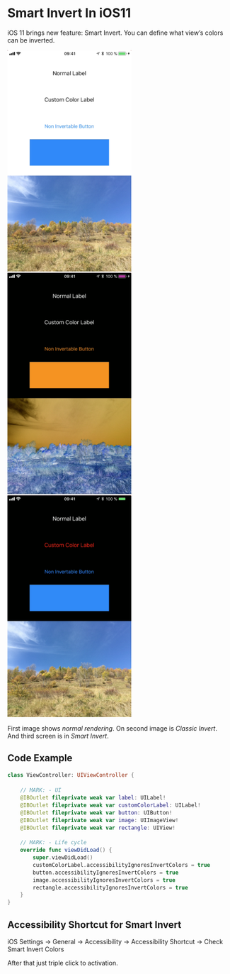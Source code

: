# Smart Invert In iOS11

iOS 11 brings new feature: Smart Invert. You can define what view’s colors can be inverted.

<img src="https://github.com/ostatnicky/SmartInvert-In-OS11/blob/master/ScreenShot-Normal.png?raw=true" width="280"> <img src="https://github.com/ostatnicky/SmartInvert-In-OS11/blob/master/ScreenShot-ClassicInvert.png?raw=true" width="280"> <img src="https://github.com/ostatnicky/SmartInvert-In-OS11/blob/master/ScreenShot-SmartInvert.png?raw=true" width="280">

First image shows _normal rendering_. On second image is _Classic Invert_. And third screen is in _Smart Invert_.

## Code Example

```swift
class ViewController: UIViewController {

    // MARK: - UI
    @IBOutlet fileprivate weak var label: UILabel!
    @IBOutlet fileprivate weak var customColorLabel: UILabel!
    @IBOutlet fileprivate weak var button: UIButton!
    @IBOutlet fileprivate weak var image: UIImageView!
    @IBOutlet fileprivate weak var rectangle: UIView!
    
    // MARK: - Life cycle
    override func viewDidLoad() {
        super.viewDidLoad()
        customColorLabel.accessibilityIgnoresInvertColors = true
        button.accessibilityIgnoresInvertColors = true
        image.accessibilityIgnoresInvertColors = true
        rectangle.accessibilityIgnoresInvertColors = true
    }
}

```


## Accessibility Shortcut for Smart Invert

iOS Settings -> General -> Accessibility -> Accessibility Shortcut -> Check Smart Invert Colors

After that just triple click to activation.
